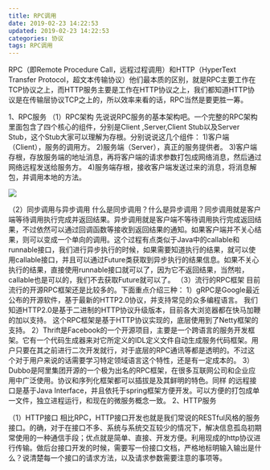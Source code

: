 ```yaml
---
title: RPC调用
date: 2019-02-23 14:22:53
updated: 2019-02-23 14:22:53
categories: 协议
tags: RPC调用
--- 
```


RPC（即Remote Procedure Call，远程过程调用）和HTTP（HyperText Transfer Protocol，超文本传输协议）他们最本质的区别，就是RPC主要工作在TCP协议之上，而HTTP服务主要是工作在HTTP协议之上，我们都知道HTTP协议是在传输层协议TCP之上的，所以效率来看的话，RPC当然是要更胜一筹。

<!--more-->

1、RPC服务
（1）RPC架构
      先说说RPC服务的基本架构吧。一个完整的RPC架构里面包含了四个核心的组件，分别是Client ,Server,Client Stub以及Server Stub，这个Stub大家可以理解为存根。分别说说这几个组件：
    1)客户端（Client），服务的调用方。
    2)服务端（Server），真正的服务提供者。
    3)客户端存根，存放服务端的地址消息，再将客户端的请求参数打包成网络消息，然后通过网络远程发送给服务方。
    4)服务端存根，接收客户端发送过来的消息，将消息解包，并调用本地的方法。

![](https://img-blog.csdn.net/20180409220809083)

（2）同步调用与异步调用
      什么是同步调用？什么是异步调用？同步调用就是客户端等待调用执行完成并返回结果。异步调用就是客户端不等待调用执行完成返回结果，不过依然可以通过回调函数等接收到返回结果的通知。如果客户端并不关心结果，则可以变成一个单向的调用。这个过程有点类似于Java中的callable和runnable接口，我们进行异步执行的时候，如果需要知道执行的结果，就可以使用callable接口，并且可以通过Future类获取到异步执行的结果信息。如果不关心执行的结果，直接使用runnable接口就可以了，因为它不返回结果，当然啦，callable也是可以的，我们不去获取Future就可以了。
（3）流行的RPC框架
    目前流行的开源RPC框架还是比较多的。下面重点介绍三种：
    1）gRPC是Google最近公布的开源软件，基于最新的HTTP2.0协议，并支持常见的众多编程语言。 我们知道HTTP2.0是基于二进制的HTTP协议升级版本，目前各大浏览器都在快马加鞭的加以支持。 这个RPC框架是基于HTTP协议实现的，底层使用到了Netty框架的支持。
    2）Thrift是Facebook的一个开源项目，主要是一个跨语言的服务开发框架。它有一个代码生成器来对它所定义的IDL定义文件自动生成服务代码框架。用户只要在其之前进行二次开发就行，对于底层的RPC通讯等都是透明的。不过这个对于用户来说的话需要学习特定领域语言这个特性，还是有一定成本的。
    3）Dubbo是阿里集团开源的一个极为出名的RPC框架，在很多互联网公司和企业应用中广泛使用。协议和序列化框架都可以插拔是及其鲜明的特色。同样 的远程接口是基于Java Interface，并且依托于spring框架方便开发。可以方便的打包成单一文件，独立进程运行，和现在的微服务概念一致。
2、HTTP服务

（1）HTTP接口
      相比RPC，HTTP接口开发也就是我们常说的RESTful风格的服务接口。的确，对于在接口不多、系统与系统交互较少的情况下，解决信息孤岛初期常使用的一种通信手段；优点就是简单、直接、开发方便。利用现成的http协议进行传输。做后台接口开发的时候，需要写一份接口文档，严格地标明输入输出是什么？说清楚每一个接口的请求方法，以及请求参数需要注意的事项等。
